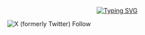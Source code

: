 <p align="center">
 <a href="https://git.io/typing-svg"><img src="https://readme-typing-svg.demolab.com?font=Pixelify+Sans&size=35&pause=1000&center=true&random=true&width=435&lines=Andr%C3%A9+Oliveira+%7C" alt="Typing SVG" /></a>
</p>

<p align="left">
 <img alt="X (formerly Twitter) Follow" src="https://img.shields.io/twitter/follow/_azuletto?style=flat-square&logo=X&label=Meu%20Twitter&color=%239494ff">
</p>
